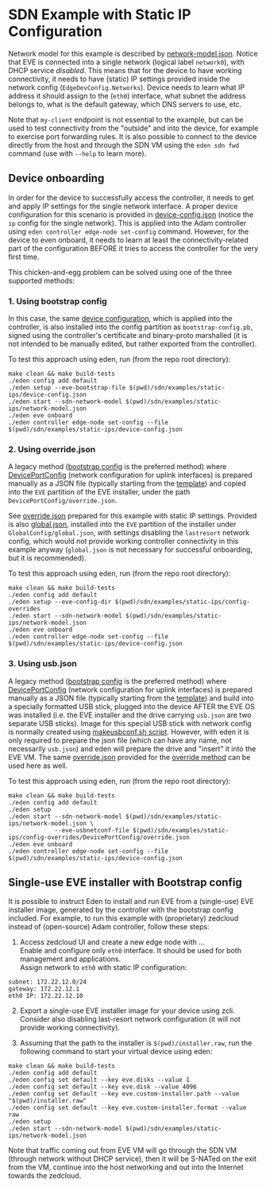 # SDN Example with Static IP Configuration

Network model for this example is described by [network-model.json](./network-model.json).
Notice that EVE is connected into a single network (logical label `network0`), with 
DHCP service *disabled*. This means that for the device to have working connectivity,
it needs to have (static) IP settings provided inside the network config (`EdgeDevConfig.Networks`).
Device needs to learn what IP address it should assign to the (`eth0`) interface, what
subnet the address belongs to, what is the default gateway, which DNS servers to use, etc.

Note that `my-client` endpoint is not essential to the example, but can be used to test
connectivity from the "outside" and into the device, for example to exercise port forwarding rules.
It is also possible to connect to the device directly from the host and through the SDN VM using
the `eden sdn fwd` command (use with `--help` to learn more).

## Device onboarding

In order for the device to successfully access the controller, it needs to get and apply
IP settings for the single network interface. A proper device configuration for this scenario is
provided in [device-config.json](./device-config.json) (notice the `ip` config for the single
network). This is applied into the Adam controller using `eden controller edge-node set-config`
command. However, for the device to even onboard, it needs to learn at least the connectivity-related
part of the configuration BEFORE it tries to access the controller for the very first time.

This chicken-and-egg problem can be solved using one of the three supported methods:

### 1. Using bootstrap config

In this case, the same [device configuration](./device-config.json), which is applied into
the controller, is also installed into the config partition as `bootstrap-config.pb`,
signed using the controller's certificate and binary-proto marshalled (it is not intended
to be manually edited, but rather exported from the controller).

To test this approach using eden, run (from the repo root directory):

```
make clean && make build-tests
./eden config add default
./eden setup --eve-bootstrap-file $(pwd)/sdn/examples/static-ips/device-config.json
./eden start --sdn-network-model $(pwd)/sdn/examples/static-ips/network-model.json 
./eden eve onboard
./eden controller edge-node set-config --file $(pwd)/sdn/examples/static-ips/device-config.json 
```

### 2. Using override.json

A legacy method ([bootstrap config](#1-using-bootstrap-config) is the preferred method)
where [DevicePortConfig][DPC] (network configuration for uplink interfaces) is prepared
manually as a JSON file (typically starting from the [template][override-template])
and copied into the `EVE` partition of the EVE installer, under the path `DevicePortConfig/override.json`.

See [override.json][override-json] prepared for this example with static IP settings.
Provided is also [global.json][global-json], installed into the `EVE` partition
of the installer under `GlobalConfig/global.json`, with settings disabling the `lastresort`
network config, which would not provide working controller connectivity in this example
anyway (`global.json` is not necessary for successful onboarding, but it is recommended).

To test this approach using eden, run (from the repo root directory):

```
make clean && make build-tests
./eden config add default
./eden setup --eve-config-dir $(pwd)/sdn/examples/static-ips/config-overrides
./eden start --sdn-network-model $(pwd)/sdn/examples/static-ips/network-model.json 
./eden eve onboard
./eden controller edge-node set-config --file $(pwd)/sdn/examples/static-ips/device-config.json 
```

### 3. Using usb.json

A legacy method ([bootstrap config](#1-using-bootstrap-config) is the preferred method) where
[DevicePortConfig][DPC] (network configuration for uplink interfaces) is prepared manually
as a JSON file (typically starting from the [template][override-template]) and build into
a specially formatted USB stick, plugged into the device AFTER the EVE OS was installed
(i.e. the EVE installer and the drive carrying `usb.json` are two separate USB sticks).
Image for this special USB stick with network config is normally created using
[makeusbconf.sh script][makeusbconf].
However, with eden it is only required to prepare the json file (which can have any name,
not necessarily `usb.json`) and eden will prepare the drive and "insert" it into the EVE VM.
The same [override.json][override-json] provided for the [override method](#2-using-overridejson)
can be used here as well.

To test this approach using eden, run (from the repo root directory):

```
make clean && make build-tests
./eden config add default
./eden setup 
./eden start --sdn-network-model $(pwd)/sdn/examples/static-ips/network-model.json \
             --eve-usbnetconf-file $(pwd)/sdn/examples/static-ips/config-overrides/DevicePortConfig/override.json
./eden eve onboard
./eden controller edge-node set-config --file $(pwd)/sdn/examples/static-ips/device-config.json 
```

## Single-use EVE installer with Bootstrap config

It is possible to instruct Eden to install and run EVE from a (single-use) EVE installer image,
generated by the controller with the bootstrap config included.
For example, to run this example with (proprietary) zedcloud instead of (open-source) Adam
controller, follow these steps:

1. Access zedcloud UI and create a new edge node with ...\
   Enable and configure only `eth0` interface. It should be used for both management and applications.\
   Assign network to `eth0` with static IP configuration:

```
subnet: 172.22.12.0/24
gateway: 172.22.12.1
eth0 IP: 172.22.12.10
```

2. Export a single-use EVE installer image for your device using zcli.\
   Consider also disabling last-resort network configuration
   (it will not provide working connectivity).

3. Assuming that the path to the installer is `$(pwd)/installer.raw`, run the following
   command to start your virtual device using eden:

```
make clean && make build-tests
./eden config add default
./eden config set default --key eve.disks --value 1
./eden config set default --key eve.disk --value 4096
./eden config set default --key eve.custom-installer.path --value "$(pwd)/installer.raw"
./eden config set default --key eve.custom-installer.format --value raw
./eden setup
./eden start --sdn-network-model $(pwd)/sdn/examples/static-ips/network-model.json
```

Note that traffic coming out from EVE VM will go through the SDN VM (through network
without DHCP service), then it will be S-NATed on the exit from the VM, continue into
the host networking and out into the Internet towards the zedcloud.


[override-json]: ./config-overrides/DevicePortConfig/override.json
[global-json]: ./config-overrides/GlobalConfig/global.json
[DPC]: https://github.com/lf-edge/eve/blob/8.10/pkg/pillar/types/zedroutertypes.go#L473-L487
[override-template]: https://github.com/lf-edge/eve/blob/8.10/conf/DevicePortConfig/override.json.template
[makeusbconf]: https://github.com/lf-edge/eve/blob/8.10/tools/makeusbconf.sh
